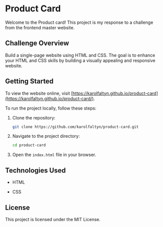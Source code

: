 # Product Card

Welcome to the Product card! This project is my response to a challenge from the frontend master website.

## Challenge Overview

Build a single-page website using HTML and CSS. The goal is to enhance your HTML and CSS skills by building a visually appealing and responsive website.

## Getting Started

To view the website online, visit [https://karolfaltyn.github.io/product-card](https://karolfaltyn.github.io/product-card/).

To run the project locally, follow these steps:

1. Clone the repository:

   ```bash
   git clone https://github.com/karolfaltyn/product-card.git
   ```
2. Navigate to the project directory:

   ```bash
   cd product-card
   ```

4. Open the `index.html` file in your browser.

## Technologies Used

- HTML

- CSS

## License

This project is licensed under the MIT License.
